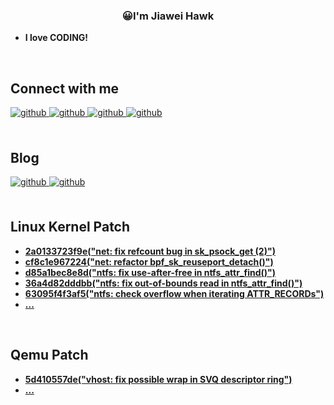 ### <div align="center">😀I'm Jiawei Hawk</div>  
  

- **I love CODING!**  

<br/>  


## Connect with me

<div align="left">
<a href="https://github.com/jiaweihawk" target="_blank">
<img src=https://img.shields.io/badge/github-jiaweihawk-%2324292e.svg?&style=for-the-badge&logo=github&logoColor=white alt=github style="margin-bottom: 5px;" />
</a>
<a href="https://gitee.com/jiaweihawk" target="_blank">
<img src=https://img.shields.io/badge/gitee-jiaweihawk-%2324292e.svg?&style=for-the-badge&logo=github&logoColor=white alt=github style="margin-bottom: 5px;" />
</a>
<a href="mailto:18801353760@163.com" target="_blank">
<img src=https://img.shields.io/badge/email-163-D14836?style=for-the-badge&logo=gmail&logoColor=white alt=github style="margin-bottom: 5px;" />
</a>
<a href="mailto:yin31149@gmail.com" target="_blank">
<img src=https://img.shields.io/badge/email-gmail-D14836?style=for-the-badge&logo=gmail&logoColor=white alt=github style="margin-bottom: 5px;" />
</a>
</div>  
  

<br/>  

## Blog

<div align="left">
<a href="https://jiaweihawk.github.io/" target="_blank">
<img src=https://img.shields.io/badge/github.io-jiaweihawk-%237159c1?style=for-the-badge&logo=ghost alt=github style="margin-bottom: 5px;" />
</a>
  
<a href="https://jiaweihawk.gitee.io/" target="_blank">
<img src=https://img.shields.io/badge/gitee.io-jiaweihawk-%237159c1?style=for-the-badge&logo=ghost alt=github style="margin-bottom: 5px;" />
</a>
</div>  
  

<br/>  

## Linux Kernel Patch  

- [**2a0133723f9e("net: fix refcount bug in sk_psock_get (2)")**](https://git.kernel.org/pub/scm/linux/kernel/git/torvalds/linux.git/commit/?id=2a0133723f9ebeb751cfce19f74ec07e108bef1f)
- [**cf8c1e967224("net: refactor bpf_sk_reuseport_detach()")**](https://git.kernel.org/pub/scm/linux/kernel/git/torvalds/linux.git/commit/?id=cf8c1e967224c931119d3447f2213d1f645a1a2a)
- [**d85a1bec8e8d("ntfs: fix use-after-free in ntfs_attr_find()")**](https://git.kernel.org/pub/scm/linux/kernel/git/torvalds/linux.git/commit/?id=d85a1bec8e8d552ab13163ca1874dcd82f3d1550)
- [**36a4d82dddbb("ntfs: fix out-of-bounds read in ntfs_attr_find()")**](https://git.kernel.org/pub/scm/linux/kernel/git/torvalds/linux.git/commit/?id=36a4d82dddbbd421d2b8e79e1cab68c8126d5075)
- [**63095f4f3af5("ntfs: check overflow when iterating ATTR_RECORDs")**](https://git.kernel.org/pub/scm/linux/kernel/git/torvalds/linux.git/commit/?id=63095f4f3af59322bea984a6ae44337439348fe0)
- [**...**](https://git.kernel.org/pub/scm/linux/kernel/git/torvalds/linux.git/log/?qt=grep&q=hawkins+jiawei)
<br />

## Qemu Patch

- [**5d410557de("vhost: fix possible wrap in SVQ descriptor ring")**](https://gitlab.com/qemu-project/qemu/-/commit/5d410557dea452f6231a7c66155e29a37e168528)
- [**...**](https://gitlab.com/qemu-project/qemu/-/commits/master?search=Hawkins+Jiawei)
<br />
